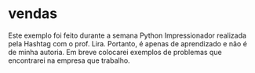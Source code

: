# vendas

Este exemplo foi feito durante a semana Python Impressionador realizada pela Hashtag com o prof. Lira.
Portanto, é apenas de aprendizado e não é de minha autoria. Em breve colocarei exemplos de problemas que encontrarei na empresa que trabalho.
